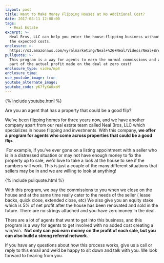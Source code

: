 ```yaml
---
layout: post
title: Want to Make Money Flipping Houses at No Additional Cost?
date: 2017-08-11 12:00:00
tags:
  - Real Estate
excerpt: >-
  Neal Bros, LLC can help you enter the house-flipping business without any of
  the expected costs.
enclosure: >-
  https://s3.amazonaws.com/vyralmarketing/Neal+%26+Neal/Videos/Neal+Bros+LLC/2017/Want+to+Make+Money+Flipping+Houses+at+No+Additional+Cost%253F.mp4
pullquote: >-
  This program is a way for agents to earn the normal commissions and also be a
  part of the actual profit made on the deal at zero cost!
enclosure_type: video/mp4
enclosure_time:
use_youtube_image: true
youtube_alternate_image:
youtube_code: yK7fyXWOxoM
---
```



{% include youtube.html %}

Are you an agent that has a property that could be a good flip?

We’ve been flipping homes for three years now, and we have another company apart from our real estate team called Neal Bros, LLC which specializes in house flipping and investments. With this company, **we offer a program for agents who come across properties that could be a good flip.**

 For example, if you've ever gone on a listing appointment with a seller who is in a distressed situation or may not have enough money to fix the property up to sale, we'd love to take a look at the house to see if the numbers will work. This is just a couple of the many different situations that sellers may be in and we are willing to look at anything!

{% include pullquote.html %}

With this program, we pay the commissions to you when we close on the house and at the same time really cater to the needs of the seller ( lease backs, quick close, extended close, etc) We also give you an equity stake which is 5% of net profit after the house has been renovated and sold in the future. There are no strings attached and you have zero money in the deal.

There are a lot of agents that want to get into this business, and this program is a way for agents to get involved with no added cost creating a win/win.  **Not only can you earn money on the profit of each sale, but you can also build a strong referral network.**

If you have any questions about how this process works, give us a call or reply to this email and we’d be happy to sit down and talk with you. We look forward to hearing from you.